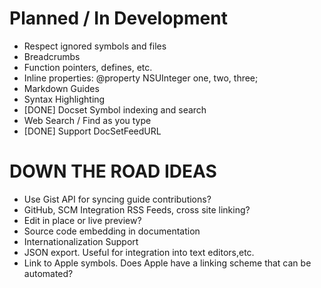 # Planned / In Development
* Respect ignored symbols and files
* Breadcrumbs
* Function pointers, defines, etc.
* Inline properties: @property NSUInteger one, two, three;
* Markdown Guides
* Syntax Highlighting
* [DONE] Docset Symbol indexing and search
* Web Search / Find as you type
* [DONE] Support DocSetFeedURL


# DOWN THE ROAD IDEAS
* Use Gist API for syncing guide contributions?
* GitHub, SCM Integration RSS Feeds, cross site linking?
* Edit in place or live preview?
* Source code embedding in documentation
* Internationalization Support
* JSON export.  Useful for integration into text editors,etc.
* Link to Apple symbols.  Does Apple have a linking scheme that can be automated?
